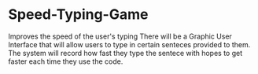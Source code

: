 # Speed-Typing-Game
Improves the speed of the user's typing
There will be a Graphic User Interface that will allow users to type in certain senteces provided to them.
The system will record how fast they type the sentece with hopes to get faster each time they use the code.
